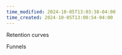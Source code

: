 ```yaml
---
time_modified: 2024-10-05T13:03:38-04:00
time_created: 2024-10-05T13:00:54-04:00
---
```


Retention curves


Funnels